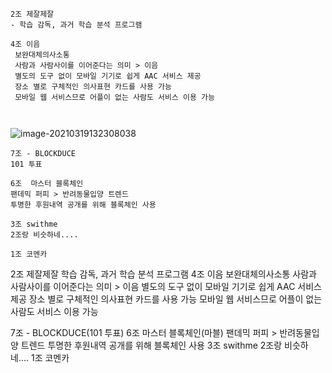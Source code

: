 ```
2조 제잘제잘
- 학습 감독, 과거 학습 분석 프로그램
```

```
4조 이음
 보완대체의사소통
 사람과 사람사이를 이어준다는 의미 > 이음
 별도의 도구 없이 모바일 기기로 쉽게 AAC 서비스 제공
 장소 별로 구체적인 의사표현 카드를 사용 가능
 모바일 웹 서비스므로 어플이 없는 사람도 서비스 이용 가능
 
```

```

```

![image-20210319132308038](C:\Users\multicampus\AppData\Roaming\Typora\typora-user-images\image-20210319132308038.png)

```
7조 - BLOCKDUCE
101 투표

```

```
6조  마스터 블록체인
팬데믹 퍼피 > 반려동물입양 트렌드
투명한 후원내역 공개를 위해 블록체인 사용

```

```
3조 swithme
2조랑 비슷하네....
```

```
1조 코멘카
```

2조 제잘제잘   학습 감독, 과거 학습 분석 프로그램
4조 이음
 보완대체의사소통
 사람과 사람사이를 이어준다는 의미 > 이음
 별도의 도구 없이 모바일 기기로 쉽게 AAC 서비스 제공
 장소 별로 구체적인 의사표현 카드를 사용 가능
 모바일 웹 서비스므로 어플이 없는 사람도 서비스 이용 가능

7조 - BLOCKDUCE(101 투표)
6조  마스터 블록체인(마블)
팬데믹 퍼피 > 반려동물입양 트렌드
투명한 후원내역 공개를 위해 블록체인 사용
3조 swithme
2조랑 비슷하네....
1조 코멘카